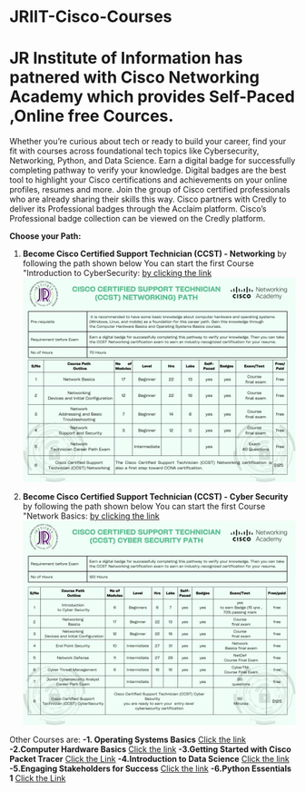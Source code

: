 # JRIIT-Cisco-Courses
#  JR Institute of Information has patnered with Cisco Networking Academy which provides Self-Paced ,Online free Cources.
 Whether you’re curious about tech or ready to build your career, find your fit with courses across foundational tech topics like Cybersecurity, Networking, Python, and Data Science. 
 Earn a digital badge for successfully completing pathway to verify your knowledge. Digital badges are the best tool to highlight your Cisco certifications and achievements on your online profiles, resumes and more. Join the group of Cisco certified professionals who are already sharing their skills this way.
 Cisco partners with Credly to deliver its Professional badges through the Acclaim platform. Cisco’s Professional badge collection can be viewed on the Credly platform.

**Choose your Path:**
1. **Become Cisco Certified Support Technician (CCST) - Networking** by following the path shown below
    You can start the first Course "Introduction to CyberSecurity: [by clicking the link](https://skillsforall.com/course/introduction-to-cybersecurity?courseLang=en-US&instance_id=8d91886e-bc09-49ca-b0af-1bb816d49a00)
     ![Cyber Security](1.jpg)
   

3. **Become Cisco Certified Support Technician (CCST) - Cyber Security** by following the path shown below
   You can start the first Course "Network Basics: [by clicking the link](https://skillsforall.com/course/networking-basics?courseLang=en-US&instance_id=657f9b59-7520-43c3-ab76-40cf2cb8e281)
    ![Cyber Security](2.jpg)
    

  Other Courses are:
  **-1. Operating Systems Basics** [Click the link](https://skillsforall.com/course/operating-systems-basics?courseLang=en-US&instance_id=9ff262e3-7ca2-4b9e-b45d-c15954368b67)
  **-2.Computer Hardware Basics**  [Click the link](https://skillsforall.com/course/computer-hardware-basics?courseLang=en-US&instance_id=3689f92b-1e24-400b-ba81-ea689b60a757)
  **-3.Getting Started with Cisco Packet Tracer** [Click the Link](https://skillsforall.com/course/getting-started-cisco-packet-tracer?courseLang=en-US&instance_id=76b6be7e-fa50-40b9-8e1c-42826f5bf5f0)
  **-4.Introduction to Data Science** [Click the link](https://skillsforall.com/course/introduction-data-science?courseLang=en-US&instance_id=61f18b95-945c-45d0-87e5-0d47bd241059)
  **-5.Engaging Stakeholders for Success** [Click the link](https://skillsforall.com/course/engaging-stakeholders?courseLang=en-US&instance_id=16482249-2362-4f0f-9ff6-335a6b4232f3)
  **-6.Python Essentials 1** [Click the Link](https://skillsforall.com/course/python-essentials-1?courseLang=en-US&instance_id=c36c1314-46f0-42ce-989e-b9234f624ab7)
  


    





